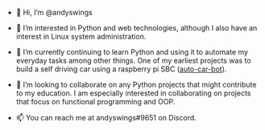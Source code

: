 - 👋 Hi, I’m @andyswings

- 👀 I’m interested in Python and web technologies, although I also have an interest in Linux system administration.

- 🌱 I’m currently continuing to learn Python and using it to automate my everyday tasks among other things. One of my earliest projects was to build a self driving car using a raspberry pi SBC ([auto-car-bot]([url](https://github.com/andyswings/auto-car-bot))).

- 💞️ I’m looking to collaborate on any Python projects that might contribute to my education. I am especially interested in collaborating on projects that focus on functional programming and OOP.
 
- 📫 You can reach me at andyswings#9651 on Discord.

<!---
andyswings/andyswings is a ✨ special ✨ repository because its `README.md` (this file) appears on your GitHub profile.
You can click the Preview link to take a look at your changes.
--->
